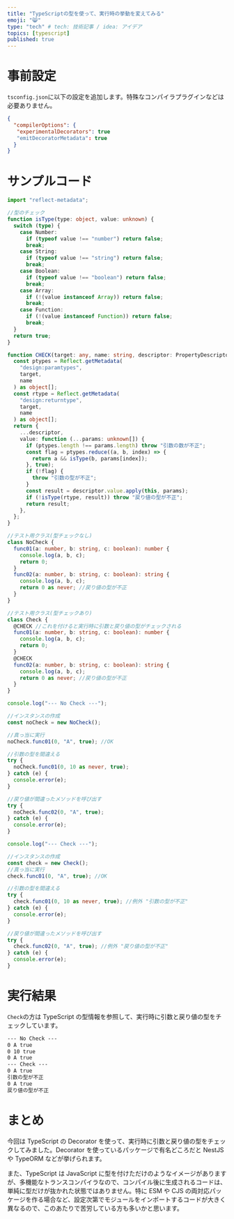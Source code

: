 ```yaml
---
title: "TypeScriptの型を使って、実行時の挙動を変えてみる"
emoji: "😸"
type: "tech" # tech: 技術記事 / idea: アイデア
topics: [typescript]
published: true
---
```


# 事前設定

`tsconfig.json`に以下の設定を追加します。特殊なコンパイラプラグインなどは必要ありません。

```json
{
  "compilerOptions": {
   "experimentalDecorators": true
   "emitDecoratorMetadata": true
  }
}
```

# サンプルコード

```ts
import "reflect-metadata";

//型のチェック
function isType(type: object, value: unknown) {
  switch (type) {
    case Number:
      if (typeof value !== "number") return false;
      break;
    case String:
      if (typeof value !== "string") return false;
      break;
    case Boolean:
      if (typeof value !== "boolean") return false;
      break;
    case Array:
      if (!(value instanceof Array)) return false;
      break;
    case Function:
      if (!(value instanceof Function)) return false;
      break;
  }
  return true;
}

function CHECK(target: any, name: string, descriptor: PropertyDescriptor) {
  const ptypes = Reflect.getMetadata(
    "design:paramtypes",
    target,
    name
  ) as object[];
  const rtype = Reflect.getMetadata(
    "design:returntype",
    target,
    name
  ) as object[];
  return {
    ...descriptor,
    value: function (...params: unknown[]) {
      if (ptypes.length !== params.length) throw "引数の数が不正";
      const flag = ptypes.reduce((a, b, index) => {
        return a && isType(b, params[index]);
      }, true);
      if (!flag) {
        throw "引数の型が不正";
      }
      const result = descriptor.value.apply(this, params);
      if (!isType(rtype, result)) throw "戻り値の型が不正";
      return result;
    },
  };
}

//テスト用クラス(型チェックなし)
class NoCheck {
  func01(a: number, b: string, c: boolean): number {
    console.log(a, b, c);
    return 0;
  }
  func02(a: number, b: string, c: boolean): string {
    console.log(a, b, c);
    return 0 as never; //戻り値の型が不正
  }
}

//テスト用クラス(型チェックあり)
class Check {
  @CHECK //これを付けると実行時に引数と戻り値の型がチェックされる
  func01(a: number, b: string, c: boolean): number {
    console.log(a, b, c);
    return 0;
  }
  @CHECK
  func02(a: number, b: string, c: boolean): string {
    console.log(a, b, c);
    return 0 as never; //戻り値の型が不正
  }
}

console.log("--- No Check ---");

//インスタンスの作成
const noCheck = new NoCheck();

//真っ当に実行
noCheck.func01(0, "A", true); //OK

//引数の型を間違える
try {
  noCheck.func01(0, 10 as never, true);
} catch (e) {
  console.error(e);
}

//戻り値が間違ったメソッドを呼び出す
try {
  noCheck.func02(0, "A", true);
} catch (e) {
  console.error(e);
}

console.log("--- Check ---");

//インスタンスの作成
const check = new Check();
//真っ当に実行
check.func01(0, "A", true); //OK

//引数の型を間違える
try {
  check.func01(0, 10 as never, true); //例外 "引数の型が不正"
} catch (e) {
  console.error(e);
}

//戻り値が間違ったメソッドを呼び出す
try {
  check.func02(0, "A", true); //例外 "戻り値の型が不正"
} catch (e) {
  console.error(e);
}
```

# 実行結果

`Check`の方は TypeScript の型情報を参照して、実行時に引数と戻り値の型をチェックしています。

```txt
--- No Check ---
0 A true
0 10 true
0 A true
--- Check ---
0 A true
引数の型が不正
0 A true
戻り値の型が不正
```

# まとめ

今回は TypeScript の Decorator を使って、実行時に引数と戻り値の型をチェックしてみました。Decorator を使っているパッケージで有名どころだと NestJS や TypeORM などが挙げられます。

また、TypeScript は JavaScript に型を付けただけのようなイメージがありますが、多機能なトランスコンパイラなので、コンパイル後に生成されるコードは、単純に型だけが抜かれた状態ではありません。特に ESM や CJS の両対応パッケージを作る場合など、設定次第でモジュールをインポートするコードが大きく異なるので、このあたりで苦労している方も多いかと思います。

